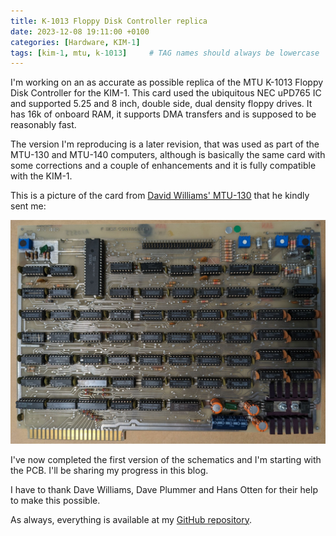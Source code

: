 ```yaml
---
title: K-1013 Floppy Disk Controller replica
date: 2023-12-08 19:11:00 +0100
categories: [Hardware, KIM-1]
tags: [kim-1, mtu, k-1013]     # TAG names should always be lowercase
---
```

I'm working on an as accurate as possible replica of the MTU K-1013 Floppy Disk Controller for the KIM-1. This card used the ubiquitous NEC uPD765 IC and supported 5.25 and 8 inch, double side, dual density floppy drives. It has 16k of onboard RAM, it supports DMA transfers and is supposed to be reasonably fast.

The version I'm reproducing is a later revision, that was used as part of the MTU-130 and MTU-140 computers, although is basically the same card with some corrections and a couple of enhancements and it is fully compatible with the KIM-1.

This is a picture of the card from [David Williams' MTU-130](https://www.trailingedge.com/) that he kindly sent me:

![img-description](/assets/img/posts/2023-12-08-K-1013-Floppy-Disk-Controller-replica/MTU-FDC-Front.jpg)

I've now completed the first version of the schematics and I'm starting with the PCB. I'll be sharing my progress in this blog.

I have to thank Dave Williams, Dave Plummer and Hans Otten for their help to make this possible.

As always, everything is available at my [GitHub repository](https://github.com/eduardocasino/k-1013-floppy-disk-controller-replica).
